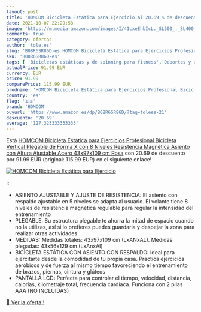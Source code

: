 ```yaml
---
layout: post
title: 'HOMCOM Bicicleta Estática para Ejercicio al 20.69 % de descuento'
date: 2021-10-07 22:29:53
image: 'https://m.media-amazon.com/images/I/41cxeEhbIcL._SL500_._SL400_.jpg'
comments: true
category: ofertas
author: 'tole.es'
slug: 'B08R6SR86D-es HOMCOM Bicicleta Estática para Ejercicios Profesional...'
sku: 'B08R6SR86D-es'
tags: [ 'Bicicletas estáticas y de spinning para fitness','Deportes y aire libre','Fitness y ejercicio','Máquinas de cardio para fitness','bicicleta','homcom', ]
actualPrice: 91.99 EUR
currency: EUR
price: 91.99
comparePrice: 115.99 EUR
prodname: 'HOMCOM Bicicleta Estática para Ejercicios Profesional Bicicleta Vertical Plegable de Forma X con 8 Niveles Resistencia Magnética Asiento con Altura Ajustable Acero 43x97x109 cm Rosa'
country: 'es'
flag: '🇪🇸'
brand: 'HOMCOM'
buyurl: 'https://www.amazon.es/dp/B08R6SR86D/?tag=tolees-21'
descuento: '20.69'
average: '127.323333333333'
---
```


Está [HOMCOM Bicicleta Estática para Ejercicios Profesional Bicicleta Vertical Plegable de Forma X con 8 Niveles Resistencia Magnética Asiento con Altura Ajustable Acero 43x97x109 cm Rosa](https://www.amazon.es/dp/B08R6SR86D/?tag=tolees-21) con 20.69 de descuento por 91.99 EUR (original: 115.99 EUR) en el siguiente enlace!

[![HOMCOM Bicicleta Estática para Ejercicio](https://m.media-amazon.com/images/I/41cxeEhbIcL._SL500_._SL400_.jpg)](https://www.amazon.es/dp/B08R6SR86D/?tag=tolees-21)

ℹ️:

- ASIENTO AJUSTABLE Y AJUSTE DE RESISTENCIA: El asiento con respaldo ajustable en 5 niveles se adapta al usuario. El volante tiene 8 niveles de resistencia magnética regulable para regular la intensidad del entrenamiento
- PLEGABLE: Su estructura plegable te ahorra la mitad de espacio cuando no la utilizas, así si lo prefieres puedes guardarla y despejar la zona para realizar otras actividades
- MEDIDAS: Medidas totales: 43x97x109 cm (LxANxAL). Medidas plegadas: 43x56x129 cm (LxAnxAl)
- BICICLETA ESTÁTICA CON ASIENTO CON RESPALDO: Ideal para ejercitarte desde la comodidad de tu propia casa. Practica ejercicios aeróbicos y de fuerza al mismo tiempo favoreciendo el entrenamiento de brazos, piernas, cintura y glúteos
- PANTALLA LCD: Perfecta para controlar el tiempo, velocidad, distancia, calorías, kilometraje total, frecuencia cardíaca. Funciona con 2 pilas AAA (NO INCLUIDAS)

[🛒 Ver la oferta!!](https://www.amazon.es/dp/B08R6SR86D/?tag=tolees-21)
